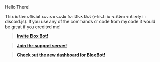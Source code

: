 Hello There! 

This is the official source code for Blox Bot (which is written entirely in discord.js). If you use any of the commands or code from my code it would be great if you credited me!

>**[Invite Blox Bot!](https://dsc.gg/blox-bot)**

>**[Join the support server!](https://dsc.gg/blox-support)**

>**[Check out the new dashboard for Blox Bot!](https://blox-bot.glitch.me_target="blank")**
